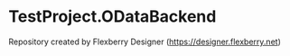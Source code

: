 # TestProject.ODataBackend
Repository created by Flexberry Designer (https://designer.flexberry.net)
